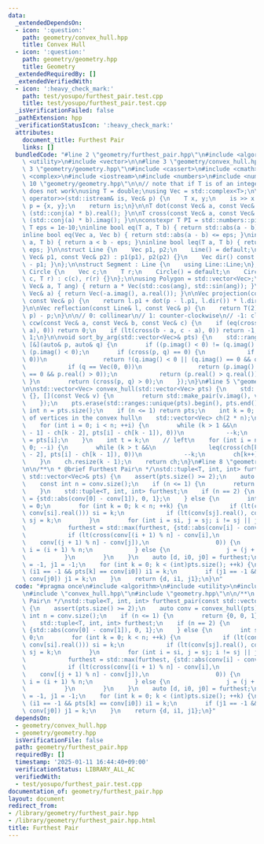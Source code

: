 ```yaml
---
data:
  _extendedDependsOn:
  - icon: ':question:'
    path: geometry/convex_hull.hpp
    title: Convex Hull
  - icon: ':question:'
    path: geometry/geometry.hpp
    title: Geometry
  _extendedRequiredBy: []
  _extendedVerifiedWith:
  - icon: ':heavy_check_mark:'
    path: test/yosupo/furthest_pair.test.cpp
    title: test/yosupo/furthest_pair.test.cpp
  _isVerificationFailed: false
  _pathExtension: hpp
  _verificationStatusIcon: ':heavy_check_mark:'
  attributes:
    document_title: Furthest Pair
    links: []
  bundledCode: "#line 2 \"geometry/furthest_pair.hpp\"\n#include <algorithm>\n#include\
    \ <utility>\n#include <vector>\n\n#line 3 \"geometry/convex_hull.hpp\"\n\n#line\
    \ 3 \"geometry/geometry.hpp\"\n#include <cassert>\n#include <cmath>\n#include\
    \ <complex>\n#include <iostream>\n#include <numbers>\n#include <numeric>\n#line\
    \ 10 \"geometry/geometry.hpp\"\n\n// note that if T is of an integer type, std::abs\
    \ does not work\nusing T = double;\nusing Vec = std::complex<T>;\n\nstd::istream&\
    \ operator>>(std::istream& is, Vec& p) {\n    T x, y;\n    is >> x >> y;\n   \
    \ p = {x, y};\n    return is;\n}\n\nT dot(const Vec& a, const Vec& b) { return\
    \ (std::conj(a) * b).real(); }\n\nT cross(const Vec& a, const Vec& b) { return\
    \ (std::conj(a) * b).imag(); }\n\nconstexpr T PI = std::numbers::pi_v<T>;\nconstexpr\
    \ T eps = 1e-10;\ninline bool eq(T a, T b) { return std::abs(a - b) <= eps; }\n\
    inline bool eq(Vec a, Vec b) { return std::abs(a - b) <= eps; }\ninline bool lt(T\
    \ a, T b) { return a < b - eps; }\ninline bool leq(T a, T b) { return a <= b +\
    \ eps; }\n\nstruct Line {\n    Vec p1, p2;\n    Line() = default;\n    Line(const\
    \ Vec& p1, const Vec& p2) : p1(p1), p2(p2) {}\n    Vec dir() const { return p2\
    \ - p1; }\n};\n\nstruct Segment : Line {\n    using Line::Line;\n};\n\nstruct\
    \ Circle {\n    Vec c;\n    T r;\n    Circle() = default;\n    Circle(const Vec&\
    \ c, T r) : c(c), r(r) {}\n};\n\nusing Polygon = std::vector<Vec>;\n\nVec rot(const\
    \ Vec& a, T ang) { return a * Vec(std::cos(ang), std::sin(ang)); }\n\nVec perp(const\
    \ Vec& a) { return Vec(-a.imag(), a.real()); }\n\nVec projection(const Line& l,\
    \ const Vec& p) {\n    return l.p1 + dot(p - l.p1, l.dir()) * l.dir() / std::norm(l.dir());\n\
    }\n\nVec reflection(const Line& l, const Vec& p) {\n    return T(2) * projection(l,\
    \ p) - p;\n}\n\n// 0: collinear\n// 1: counter-clockwise\n// -1: clockwise\nint\
    \ ccw(const Vec& a, const Vec& b, const Vec& c) {\n    if (eq(cross(b - a, c -\
    \ a), 0)) return 0;\n    if (lt(cross(b - a, c - a), 0)) return -1;\n    return\
    \ 1;\n}\n\nvoid sort_by_arg(std::vector<Vec>& pts) {\n    std::ranges::sort(pts,\
    \ [&](auto& p, auto& q) {\n        if ((p.imag() < 0) != (q.imag() < 0)) return\
    \ (p.imag() < 0);\n        if (cross(p, q) == 0) {\n            if (p == Vec(0,\
    \ 0))\n                return !(q.imag() < 0 || (q.imag() == 0 && q.real() > 0));\n\
    \            if (q == Vec(0, 0))\n                return (p.imag() < 0 || (p.imag()\
    \ == 0 && p.real() > 0));\n            return (p.real() > q.real());\n       \
    \ }\n        return (cross(p, q) > 0);\n    });\n}\n#line 5 \"geometry/convex_hull.hpp\"\
    \n\nstd::vector<Vec> convex_hull(std::vector<Vec> pts) {\n    std::ranges::sort(pts,\
    \ {}, [](const Vec& v) {\n        return std::make_pair(v.imag(), v.real());\n\
    \    });\n    pts.erase(std::ranges::unique(pts).begin(), pts.end());\n    const\
    \ int n = pts.size();\n    if (n <= 1) return pts;\n    int k = 0;  // the number\
    \ of vertices in the convex hull\n    std::vector<Vec> ch(2 * n);\n    // right\n\
    \    for (int i = 0; i < n; ++i) {\n        while (k > 1 &&\n               leq(cross(ch[k\
    \ - 1] - ch[k - 2], pts[i] - ch[k - 1]), 0))\n            --k;\n        ch[k++]\
    \ = pts[i];\n    }\n    int t = k;\n    // left\n    for (int i = n - 2; i >=\
    \ 0; --i) {\n        while (k > t &&\n               leq(cross(ch[k - 1] - ch[k\
    \ - 2], pts[i] - ch[k - 1]), 0))\n            --k;\n        ch[k++] = pts[i];\n\
    \    }\n    ch.resize(k - 1);\n    return ch;\n}\n#line 8 \"geometry/furthest_pair.hpp\"\
    \n\n/**\n * @brief Furthest Pair\n */\nstd::tuple<T, int, int> furthest_pair(const\
    \ std::vector<Vec>& pts) {\n    assert(pts.size() >= 2);\n    auto conv = convex_hull(pts);\n\
    \    const int n = conv.size();\n    if (n <= 1) {\n        return {0, 0, 1};\n\
    \    }\n    std::tuple<T, int, int> furthest;\n    if (n == 2) {\n        furthest\
    \ = {std::abs(conv[0] - conv[1]), 0, 1};\n    } else {\n        int si = 0, sj\
    \ = 0;\n        for (int k = 0; k < n; ++k) {\n            if (lt(conv[k].real(),\
    \ conv[si].real())) si = k;\n            if (lt(conv[sj].real(), conv[k].real()))\
    \ sj = k;\n        }\n        for (int i = si, j = sj; i != sj || j != si;) {\n\
    \            furthest = std::max(furthest, {std::abs(conv[i] - conv[j]), i, j});\n\
    \            if (lt(cross(conv[(i + 1) % n] - conv[i],\n                     \
    \    conv[(j + 1) % n] - conv[j]),\n                   0)) {\n               \
    \ i = (i + 1) % n;\n            } else {\n                j = (j + 1) % n;\n \
    \           }\n        }\n    }\n    auto [d, i0, j0] = furthest;\n    int i1\
    \ = -1, j1 = -1;\n    for (int k = 0; k < (int)pts.size(); ++k) {\n        if\
    \ (i1 == -1 && pts[k] == conv[i0]) i1 = k;\n        if (j1 == -1 && pts[k] ==\
    \ conv[j0]) j1 = k;\n    }\n    return {d, i1, j1};\n}\n"
  code: "#pragma once\n#include <algorithm>\n#include <utility>\n#include <vector>\n\
    \n#include \"convex_hull.hpp\"\n#include \"geometry.hpp\"\n\n/**\n * @brief Furthest\
    \ Pair\n */\nstd::tuple<T, int, int> furthest_pair(const std::vector<Vec>& pts)\
    \ {\n    assert(pts.size() >= 2);\n    auto conv = convex_hull(pts);\n    const\
    \ int n = conv.size();\n    if (n <= 1) {\n        return {0, 0, 1};\n    }\n\
    \    std::tuple<T, int, int> furthest;\n    if (n == 2) {\n        furthest =\
    \ {std::abs(conv[0] - conv[1]), 0, 1};\n    } else {\n        int si = 0, sj =\
    \ 0;\n        for (int k = 0; k < n; ++k) {\n            if (lt(conv[k].real(),\
    \ conv[si].real())) si = k;\n            if (lt(conv[sj].real(), conv[k].real()))\
    \ sj = k;\n        }\n        for (int i = si, j = sj; i != sj || j != si;) {\n\
    \            furthest = std::max(furthest, {std::abs(conv[i] - conv[j]), i, j});\n\
    \            if (lt(cross(conv[(i + 1) % n] - conv[i],\n                     \
    \    conv[(j + 1) % n] - conv[j]),\n                   0)) {\n               \
    \ i = (i + 1) % n;\n            } else {\n                j = (j + 1) % n;\n \
    \           }\n        }\n    }\n    auto [d, i0, j0] = furthest;\n    int i1\
    \ = -1, j1 = -1;\n    for (int k = 0; k < (int)pts.size(); ++k) {\n        if\
    \ (i1 == -1 && pts[k] == conv[i0]) i1 = k;\n        if (j1 == -1 && pts[k] ==\
    \ conv[j0]) j1 = k;\n    }\n    return {d, i1, j1};\n}"
  dependsOn:
  - geometry/convex_hull.hpp
  - geometry/geometry.hpp
  isVerificationFile: false
  path: geometry/furthest_pair.hpp
  requiredBy: []
  timestamp: '2025-01-11 16:44:40+09:00'
  verificationStatus: LIBRARY_ALL_AC
  verifiedWith:
  - test/yosupo/furthest_pair.test.cpp
documentation_of: geometry/furthest_pair.hpp
layout: document
redirect_from:
- /library/geometry/furthest_pair.hpp
- /library/geometry/furthest_pair.hpp.html
title: Furthest Pair
---
```

